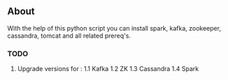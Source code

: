 ## About 
With the help of this python script you can install spark, kafka, zookeeper, cassandra, tomcat and all related prereq's.


### TODO
1. Upgrade versions for :
 1.1 Kafka
 1.2 ZK
 1.3 Cassandra
 1.4 Spark 
